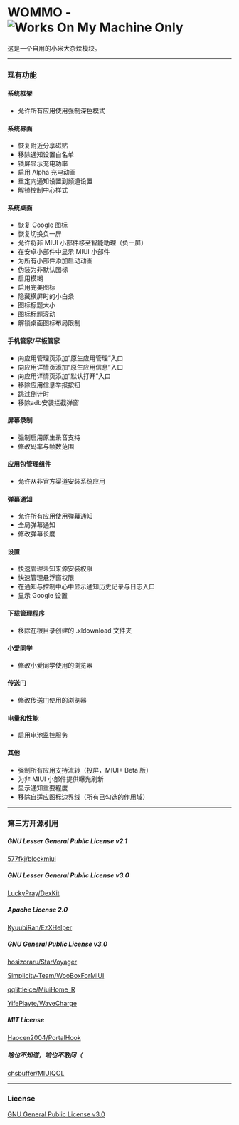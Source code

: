 # WOMMO - <img alt="Works On My Machine Only" src="https://img.shields.io/badge/Works%20On-My%20Machine%20Only-brightgreen">

这是一个自用的小米大杂烩模块。

---

### 现有功能

#### 系统框架

- 允许所有应用使用强制深色模式

#### 系统界面

- 恢复附近分享磁贴
- 移除通知设置白名单
- 锁屏显示充电功率
- 启用 Alpha 充电动画
- 重定向通知设置到频道设置
- 解锁控制中心样式

#### 系统桌面

- 恢复 Google 图标
- 恢复切换负一屏
- 允许将非 MIUI 小部件移至智能助理（负一屏）
- 在安卓小部件中显示 MIUI 小部件
- 为所有小部件添加启动动画
- 伪装为非默认图标
- 启用模糊
- 启用完美图标
- 隐藏横屏时的小白条
- 图标标题大小
- 图标标题滚动
- 解锁桌面图标布局限制

#### 手机管家/平板管家

- 向应用管理页添加“原生应用管理”入口
- 向应用详情页添加“原生应用信息”入口
- 向应用详情页添加“默认打开”入口
- 移除应用信息举报按钮
- 跳过倒计时
- 移除adb安装拦截弹窗

#### 屏幕录制

- 强制启用原生录音支持
- 修改码率与帧数范围

#### 应用包管理组件

- 允许从非官方渠道安装系统应用

#### 弹幕通知

- 允许所有应用使用弹幕通知
- 全局弹幕通知
- 修改弹幕长度

#### 设置

- 快速管理未知来源安装权限
- 快速管理悬浮窗权限
- 在通知与控制中心中显示通知历史记录与日志入口
- 显示 Google 设置

#### 下载管理程序

- 移除在根目录创建的 .xldownload 文件夹

#### 小爱同学

- 修改小爱同学使用的浏览器

#### 传送门

- 修改传送门使用的浏览器

#### 电量和性能

- 启用电池监控服务

#### 其他

- 强制所有应用支持流转（投屏，MIUI+ Beta 版）
- 为非 MIUI 小部件提供曝光刷新
- 显示通知重要程度
- 移除自适应图标边界线（所有已勾选的作用域）

---

### 第三方开源引用

##### GNU Lesser General Public License v2.1

[577fkj/blockmiui](https://github.com/Block-Network/blockmiui)

##### GNU Lesser General Public License v3.0

[LuckyPray/DexKit](https://github.com/LuckyPray/DexKit)

##### Apache License 2.0

[KyuubiRan/EzXHelper](https://github.com/KyuubiRan/EzXHelper)

##### GNU General Public License v3.0

[hosizoraru/StarVoyager](https://github.com/hosizoraru/StarVoyager)

[Simplicity-Team/WooBoxForMIUI](https://github.com/Simplicity-Team/WooBoxForMIUI)

[qqlittleice/MiuiHome_R](https://github.com/qqlittleice/MiuiHome_R)

[YifePlayte/WaveCharge](https://github.com/YifePlayte/WaveCharge)

##### MIT License

[Haocen2004/PortalHook](https://github.com/Haocen2004/PortalHook)

##### 啥也不知道，咱也不敢问（

[chsbuffer/MIUIQOL](https://github.com/chsbuffer/MIUIQOL)

---

### License

[GNU General Public License v3.0](https://github.com/YifePlayte/WOMMO/blob/main/LICENSE)
